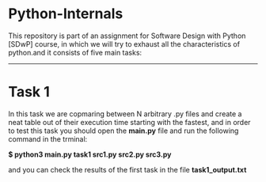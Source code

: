 # Python-Internals
This repository is part of an assignment for Software Design with Python [SDwP] course, in which we will try to exhaust all the characteristics of python.and it consists of five main tasks:
___________________________________________________________
# Task 1
In this task we are copmaring between  N arbitrary .py files and create a neat table out of their execution time starting with the fastest, and in order to test this task you should open the **main.py** file and run the following command in the trminal:

**$ python3 main.py task1 src1.py src2.py src3.py**

and you can check the results of the first task in the file **task1_output.txt**

